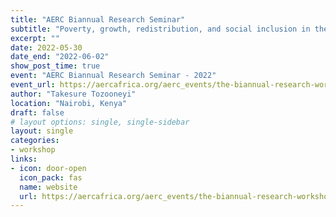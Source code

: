 ```yaml
---
title: "AERC Biannual Research Seminar"
subtitle: "Poverty, growth, redistribution, and social inclusion in the times of Covid-19"
excerpt: ""
date: 2022-05-30
date_end: "2022-06-02"
show_post_time: true
event: "AERC Biannual Research Seminar - 2022"
event_url: https://aercafrica.org/aerc_events/the-biannual-research-workshop-plenary-session-2022/
author: "Takesure Tozooneyi"
location: "Nairobi, Kenya"
draft: false
# layout options: single, single-sidebar
layout: single
categories:
- workshop
links:
- icon: door-open
  icon_pack: fas
  name: website
  url: https://aercafrica.org/aerc_events/the-biannual-research-workshop-plenary-session-2022/
---
```


